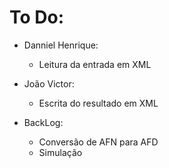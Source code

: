# To Do:

* Danniel Henrique:
    - Leitura da entrada em XML  
* João Victor:
    - Escrita do resultado em XML

* BackLog:
  * Conversão de AFN para AFD
  * Simulação
